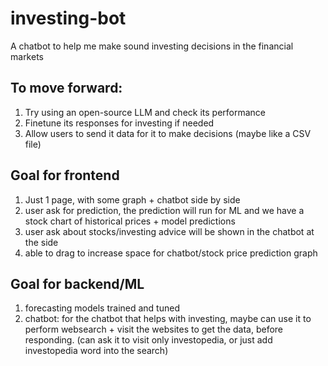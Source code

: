 # investing-bot
A chatbot to help me make sound investing decisions in the financial markets

## To move forward:
1. Try using an open-source LLM and check its performance
2. Finetune its responses for investing if needed
3. Allow users to send it data for it to make decisions (maybe like a CSV file)


## Goal for frontend
1. Just 1 page, with some graph + chatbot side by side
2. user ask for prediction, the prediction will run for ML and we have a stock chart of historical prices + model predictions
3. user ask about stocks/investing advice will be shown in the chatbot at the side
4. able to drag to increase space for chatbot/stock price prediction graph

## Goal for backend/ML
1. forecasting models trained and tuned
2. chatbot: for the chatbot that helps with investing, maybe can use it to perform websearch + visit the websites to get the data, before responding. (can ask it to visit only investopedia, or just add investopedia word into the search)
